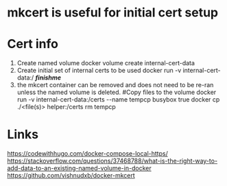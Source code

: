 # mkcert is useful for initial cert setup

# Cert info
1.  Create named volume
    docker volume create internal-cert-data
2.  Create initial set of internal certs to be used
    docker run -v internal-cert-data:/ ***finishme***
3.  the mkcert container can be removed and does not need to be re-ran unless the named volume is deleted.
#Copy files to the volume
docker run -v internal-cert-data:/certs --name tempcp busybox true
docker cp ./<file(s)> helper:/certs
rm tempcp


# Links
https://codewithhugo.com/docker-compose-local-https/
https://stackoverflow.com/questions/37468788/what-is-the-right-way-to-add-data-to-an-existing-named-volume-in-docker
https://github.com/vishnudxb/docker-mkcert
